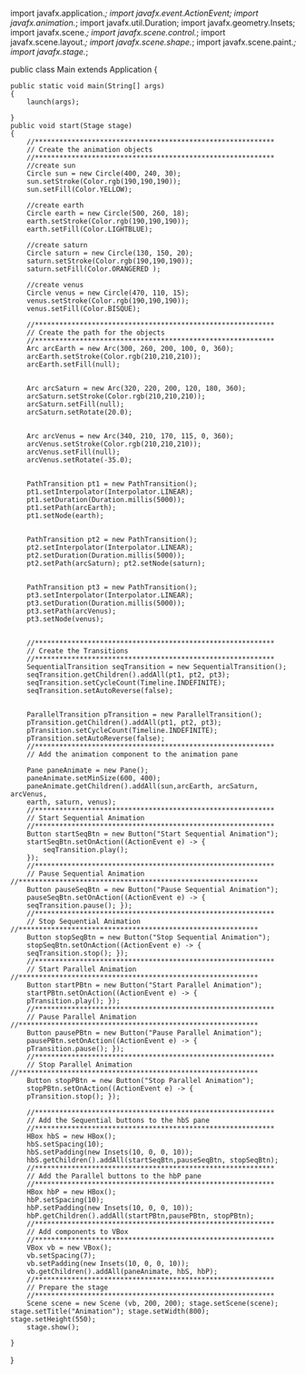 import javafx.application.*; 
import javafx.event.ActionEvent;
import javafx.animation.*; 
import javafx.util.Duration;
import javafx.geometry.Insets;
import javafx.scene.*;
import javafx.scene.control.*; 
import javafx.scene.layout.*; 
import javafx.scene.shape.*;
import javafx.scene.paint.*;
import javafx.stage.*;

public class Main extends Application
{

	public static void main(String[] args) 
	{
		launch(args);

	}
	public void start(Stage stage) 
	{
		//*********************************************************** 
		// Create the animation objects 
		//*********************************************************** 
		//create sun
		Circle sun = new Circle(400, 240, 30); 
		sun.setStroke(Color.rgb(190,190,190)); 
		sun.setFill(Color.YELLOW);
		
		//create earth
		Circle earth = new Circle(500, 260, 18);
		earth.setStroke(Color.rgb(190,190,190)); 
		earth.setFill(Color.LIGHTBLUE);
		
		//create saturn
		Circle saturn = new Circle(130, 150, 20); 
		saturn.setStroke(Color.rgb(190,190,190)); 
		saturn.setFill(Color.ORANGERED );
		
		//create venus
		Circle venus = new Circle(470, 110, 15); 
		venus.setStroke(Color.rgb(190,190,190)); 
		venus.setFill(Color.BISQUE);
		
		//*********************************************************** 
		// Create the path for the objects 
		//***********************************************************
		Arc arcEarth = new Arc(300, 260, 200, 100, 0, 360);
		arcEarth.setStroke(Color.rgb(210,210,210));
		arcEarth.setFill(null);
		
		
		Arc arcSaturn = new Arc(320, 220, 200, 120, 180, 360); 
		arcSaturn.setStroke(Color.rgb(210,210,210));
		arcSaturn.setFill(null);
		arcSaturn.setRotate(20.0);
		
		
		Arc arcVenus = new Arc(340, 210, 170, 115, 0, 360); 
		arcVenus.setStroke(Color.rgb(210,210,210));
		arcVenus.setFill(null);
		arcVenus.setRotate(-35.0);
		
		
		PathTransition pt1 = new PathTransition();
		pt1.setInterpolator(Interpolator.LINEAR); 
		pt1.setDuration(Duration.millis(5000)); 
		pt1.setPath(arcEarth);
		pt1.setNode(earth);
		
		
		PathTransition pt2 = new PathTransition();
		pt2.setInterpolator(Interpolator.LINEAR);
		pt2.setDuration(Duration.millis(5000)); 
		pt2.setPath(arcSaturn); pt2.setNode(saturn);
		
		
		PathTransition pt3 = new PathTransition();
		pt3.setInterpolator(Interpolator.LINEAR);
		pt3.setDuration(Duration.millis(5000));
		pt3.setPath(arcVenus); 
		pt3.setNode(venus);
		
		
		//***********************************************************
		// Create the Transitions 
		//*********************************************************** 
		SequentialTransition seqTransition = new SequentialTransition(); 
		seqTransition.getChildren().addAll(pt1, pt2, pt3); 
		seqTransition.setCycleCount(Timeline.INDEFINITE); 
		seqTransition.setAutoReverse(false);
		
		
		ParallelTransition pTransition = new ParallelTransition();
		pTransition.getChildren().addAll(pt1, pt2, pt3);
		pTransition.setCycleCount(Timeline.INDEFINITE); 
		pTransition.setAutoReverse(false);
		//*********************************************************** 
		// Add the animation component to the animation pane 
		
		Pane paneAnimate = new Pane();
		paneAnimate.setMinSize(600, 400);
		paneAnimate.getChildren().addAll(sun,arcEarth, arcSaturn, arcVenus,
		earth, saturn, venus);
		//***********************************************************
		// Start Sequential Animation 
		//***********************************************************
		Button startSeqBtn = new Button("Start Sequential Animation");
		startSeqBtn.setOnAction((ActionEvent e) -> { 
			seqTransition.play();
		});
		//***********************************************************
		// Pause Sequential Animation //***********************************************************
		Button pauseSeqBtn = new Button("Pause Sequential Animation");
		pauseSeqBtn.setOnAction((ActionEvent e) -> {
		seqTransition.pause(); });
		//***********************************************************
		// Stop Sequential Animation //***********************************************************
		Button stopSeqBtn = new Button("Stop Sequential Animation"); 
		stopSeqBtn.setOnAction((ActionEvent e) -> {
		seqTransition.stop(); });
		//***********************************************************
		// Start Parallel Animation //***********************************************************
		Button startPBtn = new Button("Start Parallel Animation");
		startPBtn.setOnAction((ActionEvent e) -> {
		pTransition.play(); });
		//***********************************************************
		// Pause Parallel Animation //***********************************************************
		Button pausePBtn = new Button("Pause Parallel Animation"); 
		pausePBtn.setOnAction((ActionEvent e) -> {
		pTransition.pause(); });
		//***********************************************************
		// Stop Parallel Animation //***********************************************************
		Button stopPBtn = new Button("Stop Parallel Animation"); 
		stopPBtn.setOnAction((ActionEvent e) -> {
		pTransition.stop(); });

		//***********************************************************
		// Add the Sequential buttons to the hbS pane
		//*********************************************************** 
		HBox hbS = new HBox();
		hbS.setSpacing(10);
		hbS.setPadding(new Insets(10, 0, 0, 10)); 
		hbS.getChildren().addAll(startSeqBtn,pauseSeqBtn, stopSeqBtn);
		//*********************************************************** 
		// Add the Parallel buttons to the hbP pane
		//*********************************************************** 
		HBox hbP = new HBox();
		hbP.setSpacing(10);
		hbP.setPadding(new Insets(10, 0, 0, 10)); 
		hbP.getChildren().addAll(startPBtn,pausePBtn, stopPBtn);
		//***********************************************************
		// Add components to VBox 
		//*********************************************************** 
		VBox vb = new VBox();
		vb.setSpacing(7);
		vb.setPadding(new Insets(10, 0, 0, 10)); 
		vb.getChildren().addAll(paneAnimate, hbS, hbP);
		//*********************************************************** 
		// Prepare the stage 
		//***********************************************************
		Scene scene = new Scene (vb, 200, 200); stage.setScene(scene); stage.setTitle("Animation"); stage.setWidth(800); stage.setHeight(550);
		stage.show();

	}
}

